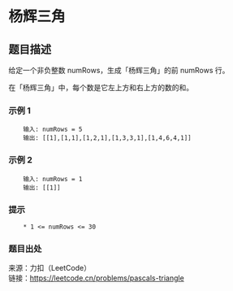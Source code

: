 # 杨辉三角

## 题目描述

给定一个非负整数 numRows，生成「杨辉三角」的前 numRows 行。

在「杨辉三角」中，每个数是它左上方和右上方的数的和。

### 示例 1

```text
    输入: numRows = 5
    输出: [[1],[1,1],[1,2,1],[1,3,3,1],[1,4,6,4,1]]
```

### 示例 2

```text
    输入: numRows = 1
    输出: [[1]]
```

### 提示

```text
    * 1 <= numRows <= 30
```

### 题目出处

来源：力扣（LeetCode）  
链接：<https://leetcode.cn/problems/pascals-triangle>
